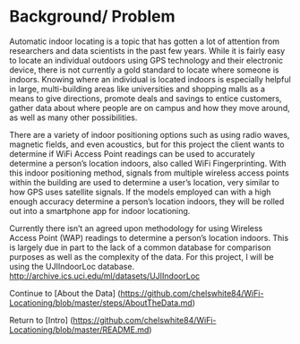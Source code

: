 # Background/ Problem 
 Automatic indoor locating is a topic that has gotten a lot of attention from researchers and data scientists in the past few years. While it is fairly easy to locate an individual outdoors using GPS technology and their electronic device, there is not currently a gold standard to locate where someone is indoors. Knowing where an individual is located indoors is especially helpful in large, multi-building areas like universities and shopping malls as a means to give directions, promote deals and savings to entice customers, gather data about where people are on campus and how they move around, as well as many other possibilities. 

There are a variety of indoor positioning options such as using radio waves, magnetic fields, and even acoustics, but for this project the client wants to determine if WiFi Access Point readings can be used to accurately determine a person’s location indoors, also called WiFi Fingerprinting. With this indoor positioning method, signals from multiple wireless access points within the building are used to determine a user’s location, very similar to how GPS uses satellite signals. If the models employed can with a high enough accuracy determine a person’s location indoors, they will be rolled out into a smartphone app for indoor locationing. 

Currently there isn’t an agreed upon methodology for using Wireless Access Point (WAP) readings to determine a person’s location indoors. This is largely due in part to the lack of a common database for comparison purposes as well as the complexity of the data. For this project, I will be using the UJIIndoorLoc database. http://archive.ics.uci.edu/ml/datasets/UJIIndoorLoc 

Continue to [About the Data] (https://github.com/chelswhite84/WiFi-Locationing/blob/master/steps/AboutTheData.md)

Return to [Intro] (https://github.com/chelswhite84/WiFi-Locationing/blob/master/README.md)
